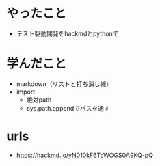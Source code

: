 # やったこと
- テスト駆動開発をhackmdとpythonで
# 学んだこと
- markdown（リストと打ち消し線）
- import
    - 絶対path
    - sys.path.appendでパスを通す

# urls
- https://hackmd.io/yN010kF6TcWOGS0A9KQ-pQ